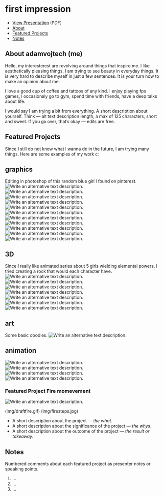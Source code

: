 # first impression


<!-- This is a comment, only visible to the author: Add a link to your presentation. -->
<!-- Presentations do not need to be a PDF, you may link elsewhere, such as Figma, YouTube, etc. -->
<!-- Consider adding navigation to each section (About, Featured Projects, Notes, etc.) -->

- [View Presentation](img/neonblue.png) (PDF) <!-- Add helpful hint as to what kind of file or destination is here. -->
- [About](#about)
- [Featured Projects](#featured-projects)
- [Notes](#notes)

## About adamvojtech (me)

Hello, my interesterest are revolving around things that inspire me. I like aesthetically pleasing things.
I am trying to see beauty in everyday things. It is very hard to describe myself in just a few sentences. 
It is your turn now to make an opinion about me. 



<!-- Consider including a headshot. We’re not designing, so keep the image width/height around 320px x 320px (square). Replace "surname" with your surname in the file name. -->



I love a good cup of coffee and tattoos of any kind. I enjoy playing fps games, I occasionaly go to gym, spend time with friends, have a deep talks about life.

I would say I am trying a bit from everything. 
A short description about yourself. Think — alt text description length, a max of 125 characters, short and sweet. If you go over, that’s okay — edits are free.

## Featured Projects
Since I still do not know what I wanna do in the future, I am trying many things. Here are some examples of my work c:

## graphics
Editing in photoshop of this random blue girl I found on pinterest.
![Write an alternative text description.](img/neonyellow.png)
![Write an alternative text description.](img/neonred.png)
![Write an alternative text description.](img/neonpink.png)
![Write an alternative text description.](img/neongreen.png)
![Write an alternative text description.](img/neonblue.png)
![Write an alternative text description.](img/neon.png)
![Write an alternative text description.](img/her.jpeg)
![Write an alternative text description.](img/her2.jpeg)
![Write an alternative text description.](img/ha.png)
![Write an alternative text description.](img/an.png)
![Write an alternative text description.](img/dylm.png)

## 3D
Since I really like animated series about 5 girls wielding elemental powers, I tried creating a rock that would each character have.
![Write an alternative text description.](img/all.jpg)
![Write an alternative text description.](img/green.jpg)
![Write an alternative text description.](img/krystalysed.png)
![Write an alternative text description.](img/orange.png)
![Write an alternative text description.](img/pink.jpg)
![Write an alternative text description.](img/red.jpg)
![Write an alternative text description.](img/white.jpg)
## art
Some basic doodles.
![Write an alternative text description.](img/nude/jpeg)

## animation
![Write an alternative text description.](img/draftfire.gif)
![Write an alternative text description.](img/fire.gif)
![Write an alternative text description.](img/firesteps.jpg)
![Write an alternative text description.](img/lightning2.gif)


### Featured Project Fire momevement 

<!-- Use a static poster image or animated GIF, but no video files. Again, keep the image width/height manageable, around 1280x x 720px (16:9 aspect ratio), or a max-width of 1280px. -->

![Write an alternative text description.](img/fire.gif)


(img/draftfire.gif)
(img/firesteps.jpg)


- A short description about the project — *the what*.
- A short description about the significance of the project — *the whys*.
- A short description about the outcome of the project — *the result or takeaway*.

<!-- Use the same stucture above for the rest of your featured projects. -->

## Notes

Numbered comments about each featured project as presenter notes or speaking points.

1. …
2. …
3. …
<!-- And so on. -->
